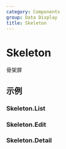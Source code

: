 ```yaml
---
category: Components
group: Data Display
title: Skeleton
---
```


# Skeleton

骨架屏

## 示例

### Skeleton.List

<code src="./demos/List/index.jsx"></code>

### Skeleton.Edit

<code src="./demos/Edit/index.jsx"></code>

### Skeleton.Detail

<code src="./demos/Detail/index.jsx"></code>
